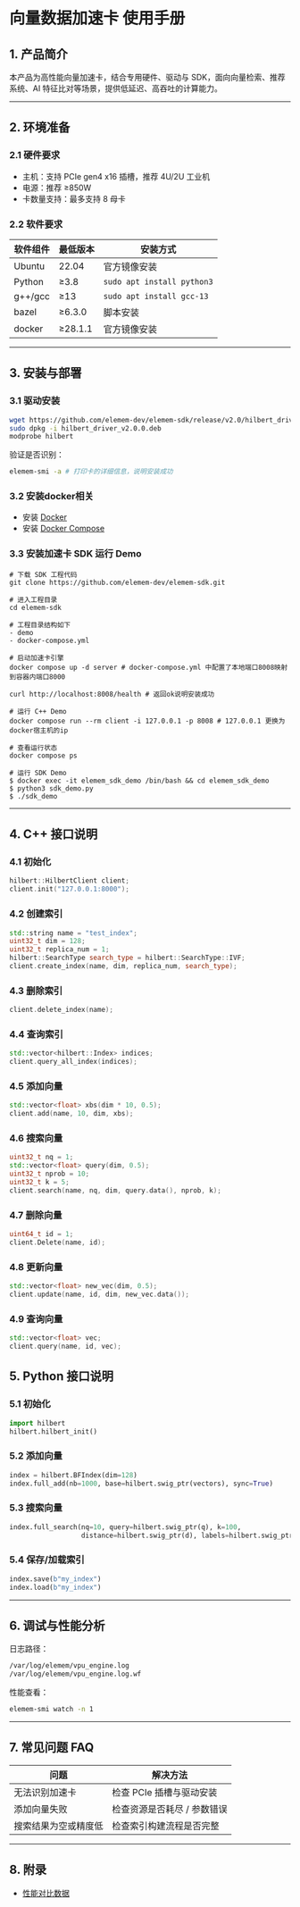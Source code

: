 
# 向量数据加速卡 使用手册

## 1. 产品简介

本产品为高性能向量加速卡，结合专用硬件、驱动与 SDK，面向向量检索、推荐系统、AI 特征比对等场景，提供低延迟、高吞吐的计算能力。

---

## 2. 环境准备

### 2.1 硬件要求

- 主机：支持 PCIe gen4 x16 插槽，推荐 4U/2U 工业机
- 电源：推荐 ≥850W
- 卡数量支持：最多支持 8 母卡


### 2.2 软件要求

| 软件组件       | 最低版本 | 安装方式                  |
|----------------|----------|---------------------------|
| Ubuntu         | 22.04    | 官方镜像安装              |
| Python         | ≥3.8     | `sudo apt install python3` |
| g++/gcc        | ≥13      | `sudo apt install gcc-13` |
| bazel          | ≥6.3.0    | 脚本安装                  |
| docker         | ≥28.1.1    | 官方镜像安装                  |

---

## 3. 安装与部署

### 3.1 驱动安装

```bash
wget https://github.com/elemem-dev/elemem-sdk/release/v2.0/hilbert_driver_v2.0.0.deb
sudo dpkg -i hilbert_driver_v2.0.0.deb
modprobe hilbert
```

验证是否识别：
```bash
elemem-smi -a # 打印卡的详细信息，说明安装成功
```

### 3.2 安装docker相关

- 安装 [Docker](https://docs.docker.com/get-docker/)
- 安装 [Docker Compose](https://docs.docker.com/compose/install/)


### 3.3 安装加速卡 SDK 运行 Demo

```
# 下载 SDK 工程代码
git clone https://github.com/elemem-dev/elemem-sdk.git

# 进入工程目录
cd elemem-sdk

# 工程目录结构如下
- demo
- docker-compose.yml

# 启动加速卡引擎
docker compose up -d server # docker-compose.yml 中配置了本地端口8008映射到容器内端口8000

curl http://localhost:8008/health # 返回ok说明安装成功

# 运行 C++ Demo
docker compose run --rm client -i 127.0.0.1 -p 8008 # 127.0.0.1 更换为docker宿主机的ip

# 查看运行状态
docker compose ps

# 运行 SDK Demo
$ docker exec -it elemem_sdk_demo /bin/bash && cd elemem_sdk_demo
$ python3 sdk_demo.py
$ ./sdk_demo
```
---


## 4. C++ 接口说明

### 4.1 初始化
```c++
hilbert::HilbertClient client;
client.init("127.0.0.1:8000");
```
### 4.2 创建索引
```c++
std::string name = "test_index";
uint32_t dim = 128;
uint32_t replica_num = 1;
hilbert::SearchType search_type = hilbert::SearchType::IVF;
client.create_index(name, dim, replica_num, search_type);
```
### 4.3 删除索引
```c++
client.delete_index(name);
```
### 4.4 查询索引
```c++
std::vector<hilbert::Index> indices;
client.query_all_index(indices);
```
### 4.5 添加向量
```c++
std::vector<float> xbs(dim * 10, 0.5);
client.add(name, 10, dim, xbs);
```
### 4.6 搜索向量
```c++
uint32_t nq = 1;
std::vector<float> query(dim, 0.5);
uint32_t nprob = 10;
uint32_t k = 5;
client.search(name, nq, dim, query.data(), nprob, k);
```
### 4.7 删除向量
```c++
uint64_t id = 1;
client.Delete(name, id);
```
### 4.8 更新向量
```c++
std::vector<float> new_vec(dim, 0.5);
client.update(name, id, dim, new_vec.data());
```
### 4.9 查询向量
```c++
std::vector<float> vec;
client.query(name, id, vec);
```

## 5. Python 接口说明

### 5.1 初始化

```python
import hilbert
hilbert.hilbert_init()
```

### 5.2 添加向量

```python
index = hilbert.BFIndex(dim=128)
index.full_add(nb=1000, base=hilbert.swig_ptr(vectors), sync=True)
```

### 5.3 搜索向量

```python
index.full_search(nq=10, query=hilbert.swig_ptr(q), k=100,
                  distance=hilbert.swig_ptr(d), labels=hilbert.swig_ptr(l))
```

### 5.4 保存/加载索引

```python
index.save(b"my_index")
index.load(b"my_index")
```

---

## 6. 调试与性能分析

日志路径：
```bash
/var/log/elemem/vpu_engine.log
/var/log/elemem/vpu_engine.log.wf
```

性能查看：
```bash
elemem-smi watch -n 1
```

---

## 7. 常见问题 FAQ

| 问题                           | 解决方法                     |
|--------------------------------|------------------------------|
| 无法识别加速卡                | 检查 PCIe 插槽与驱动安装     |
| 添加向量失败                  | 检查资源是否耗尽 / 参数错误 |
| 搜索结果为空或精度低          | 检查索引构建流程是否完整     |

---

## 8. 附录

- [性能对比数据](docs/perf_report.md)

